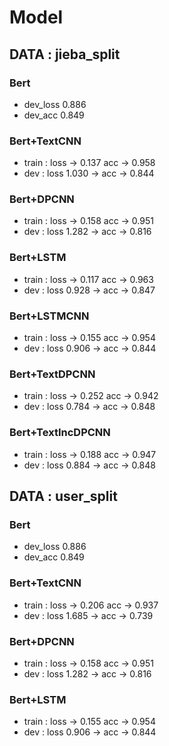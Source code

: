 # Model

## DATA : jieba_split

### Bert
- dev_loss 0.886
- dev_acc 0.849
### Bert+TextCNN
- train : loss -> 0.137 acc -> 0.958
- dev : loss 1.030 -> acc -> 0.844
### Bert+DPCNN
- train : loss -> 0.158 acc -> 0.951
- dev : loss 1.282 -> acc -> 0.816
### Bert+LSTM
- train : loss -> 0.117 acc -> 0.963
- dev : loss 0.928 -> acc -> 0.847
### Bert+LSTMCNN
- train : loss -> 0.155 acc -> 0.954
- dev : loss 0.906 -> acc -> 0.844
### Bert+TextDPCNN
- train : loss -> 0.252 acc -> 0.942
- dev : loss 0.784 -> acc -> 0.848
### Bert+TextIncDPCNN
- train : loss -> 0.188 acc -> 0.947
- dev : loss 0.884 -> acc -> 0.848

## DATA : user_split

### Bert
- dev_loss 0.886
- dev_acc 0.849
### Bert+TextCNN
- train : loss -> 0.206 acc -> 0.937
- dev : loss 1.685 -> acc -> 0.739
### Bert+DPCNN
- train : loss -> 0.158 acc -> 0.951
- dev : loss 1.282 -> acc -> 0.816
### Bert+LSTM
- train : loss -> 0.155 acc -> 0.954
- dev : loss 0.906 -> acc -> 0.844